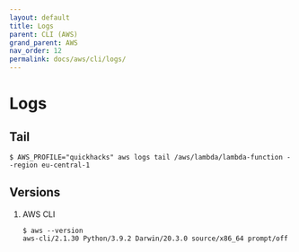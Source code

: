```yaml
---
layout: default
title: Logs
parent: CLI (AWS)
grand_parent: AWS
nav_order: 12
permalink: docs/aws/cli/logs/
---
```


# Logs

## Tail

```console
$ AWS_PROFILE="quickhacks" aws logs tail /aws/lambda/lambda-function --region eu-central-1
```

## Versions

1. AWS CLI

   ```console
   $ aws --version
   aws-cli/2.1.30 Python/3.9.2 Darwin/20.3.0 source/x86_64 prompt/off
   ```
